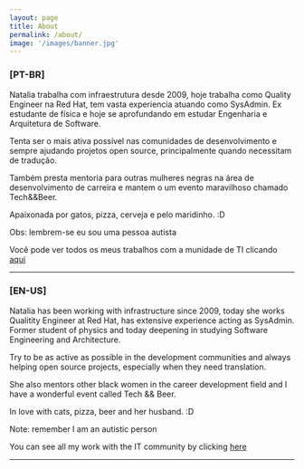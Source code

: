 ```yaml
---
layout: page
title: About
permalink: /about/
image: '/images/banner.jpg'
---
```


### [PT-BR]
Natalia trabalha com infraestrutura desde 2009, hoje trabalha como Quality Engineer na Red Hat, tem vasta experiencia atuando como SysAdmin. Ex estudante de física e hoje se aprofundando em estudar Engenharia e Arquitetura de Software.

Tenta ser o mais ativa possível nas comunidades de desenvolvimento e sempre ajudando projetos open source, principalmente quando necessitam de tradução.

Também presta mentoria para outras mulheres negras na área de desenvolvimento de carreira e mantem o um evento maravilhoso chamado Tech&&Beer.

Apaixonada por gatos, pizza, cerveja e pelo maridinho. :D

Obs: lembrem-se eu sou uma pessoa autista

Você pode ver todos os meus trabalhos com a munidade de TI clicando [aqui](https://github.com/shebangbash/Community-work/blob/master/README_PR_BR.md)

***

### [EN-US]
Natalia has been working with infrastructure since 2009, today she works Qualitity Engineer at Red Hat, has extensive experience acting as SysAdmin. Former student of physics and today deepening in studying Software Engineering and Architecture.

Try to be as active as possible in the development communities and always helping open source projects, especially when they need translation.

She also mentors other black women in the career development field and I have a wonderful event called Tech && Beer.

In love with cats, pizza, beer and her husband. :D

Note: remember I am an autistic person

You can see all my work with the IT community by clicking [here](https://github.com/shebangbash/Community-work/blob/master/README_EN_US.md)

***